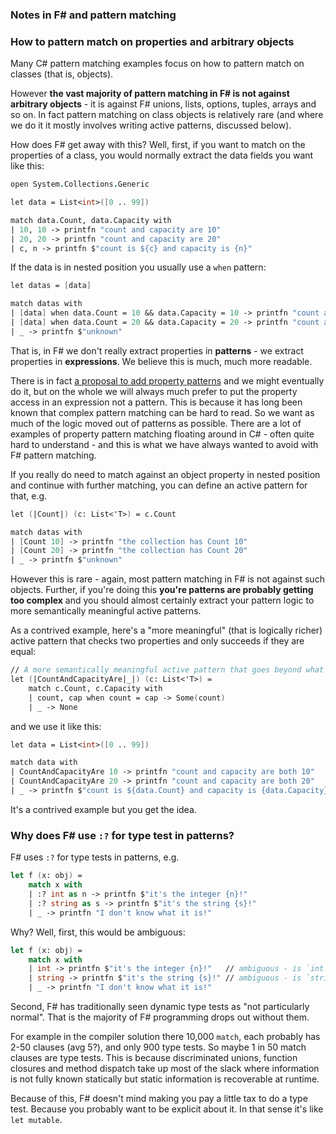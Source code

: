 ### Notes in F# and pattern matching

### How to pattern match on properties and arbitrary objects

Many C# pattern matching examples focus on how to pattern match on classes (that is, objects). 

However **the vast majority of pattern matching in F# is not against arbitrary objects** - it is against F# unions, lists, options, tuples, arrays and so on.
In fact pattern matching on class objects is relatively rare (and where we do it it mostly involves writing active patterns, discussed below).

How does F# get away with this?  Well, first, if you want to match on the properties of a class, you would normally extract the data fields you want like this:

```fsharp
open System.Collections.Generic

let data = List<int>([0 .. 99])

match data.Count, data.Capacity with
| 10, 10 -> printfn "count and capacity are 10"
| 20, 20 -> printfn "count and capacity are 20"
| c, n -> printfn $"count is ${c} and capacity is {n}"
```
If the data is in nested position you usually use a `when` pattern:

```fsharp
let datas = [data]

match datas with
| [data] when data.Count = 10 && data.Capacity = 10 -> printfn "count and capacity are 10"
| [data] when data.Count = 20 && data.Capacity = 20 -> printfn "count and capacity are 20"
| _ -> printfn $"unknown"
```

That is, in F# we don't really extract properties in **patterns** - we extract properties in **expressions**. We believe this is
much, much more readable.

There is in fact [a proposal to add property patterns](https://github.com/fsharp/fslang-suggestions/issues/968) and we might eventually do
it, but on the whole we will always much prefer to put the property access in an expression not a pattern.  This is because
it has long been known that complex pattern matching can be hard to read.  So we want as much of the logic moved out of patterns as
possible.  There are a lot of examples of property pattern matching floating around in C# - often quite hard to understand - and this is
what we have always wanted to avoid with F# pattern matching.

If you really do need to match against an object property in nested position and continue with further matching, you can define an active pattern for that, e.g.

```fsharp
let (|Count|) (c: List<'T>) = c.Count

match datas with
| [Count 10] -> printfn "the collection has Count 10"
| [Count 20] -> printfn "the collection has Count 20"
| _ -> printfn $"unknown"
```

However this is rare - again, most pattern matching in F# is not against such objects. Further, if you're doing this
**you're patterns are probably getting too complex** and you should almost certainly extract your pattern
logic to more semantically meaningful active patterns.

As a contrived example, here's a "more meaningful" (that is logically richer) active pattern that checks
two properties and only succeeds if they are equal:

```fsharp
// A more semantically meaningful active pattern that goes beyond what the object provides
let (|CountAndCapacityAre|_|) (c: List<'T>) =
    match c.Count, c.Capacity with
    | count, cap when count = cap -> Some(count)
    | _ -> None
```
and we use it like this:
```fsharp
let data = List<int>([0 .. 99])

match data with
| CountAndCapacityAre 10 -> printfn "count and capacity are both 10"
| CountAndCapacityAre 20 -> printfn "count and capacity are both 20"
| _ -> printfn $"count is ${data.Count} and capacity is {data.Capacity}"
```

It's a contrived example but you get the idea.

### Why does F# use `:?` for type test in patterns?

F# uses `:?` for type tests in patterns, e.g.

```fsharp
let f (x: obj) =
    match x with 
    | :? int as n -> printfn $"it's the integer {n}!"
    | :? string as s -> printfn $"it's the string {s}!"
    | _ -> printfn "I don't know what it is!"
```

Why?  Well, first, this would be ambiguous:

```fsharp
let f (x: obj) =
    match x with 
    | int -> printfn $"it's the integer {n}!"   // ambiguous - is `int` a type or a variable name?
    | string -> printfn $"it's the string {s}!" // ambiguous - is `string` a type or a variable name?
    | _ -> printfn "I don't know what it is!"
```

Second, F# has traditionally seen dynamic type tests as "not particularly normal". 
That is the majority of F# programming drops out without them. 

For example in the compiler solution there 10,000 `match`, each probably has 2-50 clauses (avg 5?), and only 900 type tests.
So maybe 1 in 50 match clauses are type tests. This is because discriminated unions, function closures and method dispatch
take up most of the slack where information is not fully known statically but static information is recoverable at runtime.

Because of this, F# doesn't mind making you pay a little tax to do a type test. Because you probably want to be explicit about it.
In that sense it's like `let mutable`.


